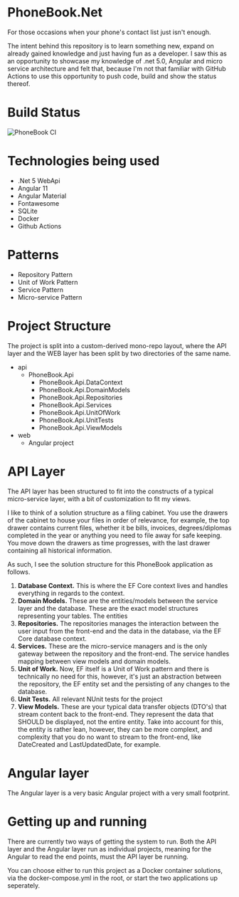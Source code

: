 # PhoneBook.Net
For those occasions when your phone's contact list just isn't enough.

The intent behind this repository is to learn something new, expand on already gained knowledge and just having fun as a developer. I saw this as an opportunity to showcase my knowledge of .net 5.0, Angular and micro service architecture and felt that, because I'm not that familiar with GitHub Actions to use this opportunity to push code, build and show the status thereof.

# Build Status
![PhoneBook CI](https://github.com/JadedEric/phonebook/workflows/PhoneBook%20CI/badge.svg)

# Technologies being used
* .Net 5 WebApi
* Angular 11
* Angular Material
* Fontawesome
* SQLite
* Docker
* Github Actions

# Patterns
* Repository Pattern
* Unit of Work Pattern
* Service Pattern
* Micro-service Pattern

# Project Structure
The project is split into a custom-derived mono-repo layout, where the API layer and the WEB layer has been split by two directories of the same name.

* api
	* PhoneBook.Api
		* PhoneBook.Api.DataContext
		* PhoneBook.Api.DomainModels
		* PhoneBook.Api.Repositories
		* PhoneBook.Api.Services
		* PhoneBook.Api.UnitOfWork
		* PhoneBook.Api.UnitTests
		* PhoneBook.Api.ViewModels
* web
	* Angular project

# API Layer
The API layer has been structured to fit into the constructs of a typical micro-service layer, with a bit of customization to fit my views.

I like to think of a solution structure as a filing cabinet. You use the drawers of the cabinet to house your files in order of relevance, for example, the top drawer contains current files, whether it be bills, invoices, degrees/diplomas completed in the year or anything you need to file away for safe keeping. You move down the drawers as time progresses, with the last drawer containing all historical information.

As such, I see the solution structure for this PhoneBook application as follows.

1. **Database Context.** This is where the EF Core context lives and handles everything in regards to the context.
2. **Domain Models.** These are the entities/models between the service layer and the database. These are the exact model structures representing your tables. The entities
3. **Repositories.** The repositories manages the interaction between the user input from the front-end and the data in the database, via the EF Core database context.
4. **Services.** These are the micro-service managers and is the only gateway between the repository and the front-end. The service handles mapping between view models and domain models.
5. **Unit of Work.** Now, EF itself is a Unit of Work pattern and there is technically no need for this, however, it's just an abstraction between the repository, the EF entity set and the persisting of any changes to the database.
6. **Unit Tests.** All relevant NUnit tests for the project
7. **View Models.** These are your typical data transfer objects (DTO's) that stream content back to the front-end. They represent the data that SHOULD be displayed, not the entire entity. Take into account for this, the entity is rather lean, however, they can be more complext, and complexity that you do no want to stream to the front-end, like DateCreated and LastUpdatedDate, for example.

# Angular layer
The Angular layer is a very basic Angular project with a very small footprint.

# Getting up and running
There are currently two ways of getting the system to run. Both the API layer and the Angular layer run as individual projects, meaning for the Angular to read the end points, must the API layer be running.

You can choose either to run this project as a Docker container solutions, via the docker-compose.yml in the root, or start the two applications up seperately.
